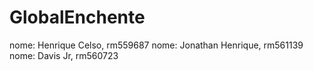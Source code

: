 ﻿# GlobalEnchente
nome: Henrique Celso, rm559687
nome: Jonathan Henrique, rm561139
nome: Davis Jr, rm560723
